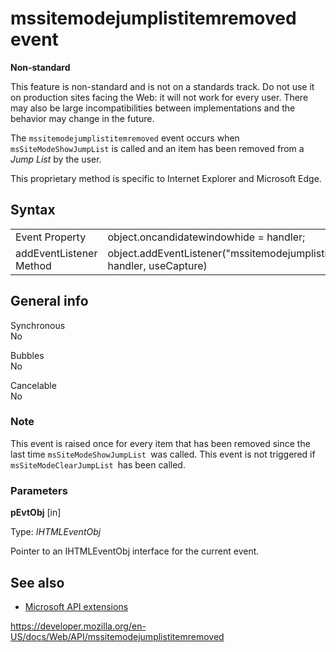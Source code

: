 # mssitemodejumplistitemremoved event

**Non-standard**

This feature is non-standard and is not on a standards track. Do not use it on production sites facing the Web: it will not work for every user. There may also be large incompatibilities between implementations and the behavior may change in the future.

The `mssitemodejumplistitemremoved` event occurs when `msSiteModeShowJumpList` is called and an item has been removed from a _Jump List_ by the user.

This proprietary method is specific to Internet Explorer and Microsoft Edge.

## Syntax

<table><tbody><tr class="odd"><td>Event Property</td><td>object.oncandidatewindowhide = handler;</td></tr><tr class="even"><td>addEventListener Method</td><td>object.addEventListener("mssitemodejumplistitemremoved", handler, useCapture)</td></tr></tbody></table>

## General info

Synchronous  
No

Bubbles  
No

Cancelable  
No

### Note

This event is raised once for every item that has been removed since the last time `msSiteModeShowJumpList `was called. This event is not triggered if `msSiteModeClearJumpList `has been called.

### Parameters

**pEvtObj** \[in\]

Type: _IHTMLEventObj_

Pointer to an IHTMLEventObj interface for the current event.

## See also

- [Microsoft API extensions](microsoft_extensions)

<a href="https://developer.mozilla.org/en-US/docs/Web/API/mssitemodejumplistitemremoved" class="_attribution-link">https://developer.mozilla.org/en-US/docs/Web/API/mssitemodejumplistitemremoved</a>
